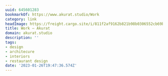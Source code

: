 ```yaml
---
uuid: 645601283
bookmarkOf: https://www.akurat.studio/Work
category: link
headImage: https://freight.cargo.site/i/811f2af9162b821b98b0306552cb69b28ccd3f3f81f880ddc3c0a22546d4d8bd/insta10.png
title: Work — Akurat
domain: akurat.studio
description: ''
tags:
- design
- architecure
- interiors
- restaurant design
date: '2023-01-26T19:47:36.574Z'
---
```



